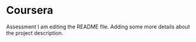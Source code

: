 # Coursera
Assessment
I am editing the README file. Adding some more details about the project description.

